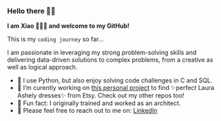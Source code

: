 ### Hello there 👋🏼 
**I am Xiao 👩🏻‍💻 and welcome to my GitHub!**

This is my `coding journey` so far...

I am passionate in leveraging my strong problem-solving skills and delivering data-driven solutions to complex problems, from a creative as well as logical approach.

- 🌱 I use Python, but also enjoy solving code challenges in C and SQL.
- 🍳 I’m curently working on [this personal project](https://github.com/xiaoella/find_my_laura_ashley) to find ✨perfect Laura Ashely dresses✨ from Etsy. Check out my other repos too!
- 📐 Fun fact: I originally trained and worked as an architect.
- 🤝 Please feel free to reach out to me on: [LinkedIn](https://www.linkedin.com/in/xiao-ella-ma/)
